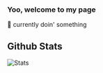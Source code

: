 ### Yoo, welcome to my page
🌱 currently doin' something

## Github Stats
![Stats](https://github-readme-stats.vercel.app/api?username=riksiprnm&show_icons=true&count_private=true&theme=tokyonight)
